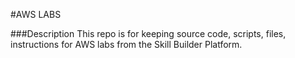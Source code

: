 #AWS LABS

###Description
This repo is for keeping source code, scripts, files, instructions for AWS labs from the Skill Builder Platform.